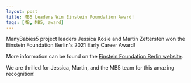 ```yaml
---
layout: post
title: MB5 Leaders Win Einstein Foundation Award!
tags: [MB, MB5, award]
---
```


ManyBabies5 project leaders Jessica Kosie and Martin Zettersten won the Einstein Foundation Berlin's 2021 Early Career Award! 

More information can be found on the [Einstein Foundation Berlin website](https://www.einsteinfoundation.de/en/award/recipients/ManyBabies5/).

We are thrilled for Jessica, Martin, and the MB5 team for this amazing recognition!

